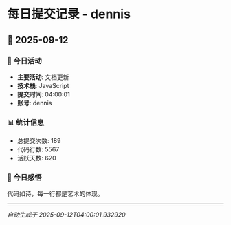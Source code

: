 # 每日提交记录 - dennis

## 📅 2025-09-12

### 🎯 今日活动
- **主要活动**: 文档更新
- **技术栈**: JavaScript
- **提交时间**: 04:00:01
- **账号**: dennis

### 📊 统计信息
- 总提交次数: 189
- 代码行数: 5567
- 活跃天数: 620

### 💭 今日感悟
代码如诗，每一行都是艺术的体现。

---
*自动生成于 2025-09-12T04:00:01.932920*
